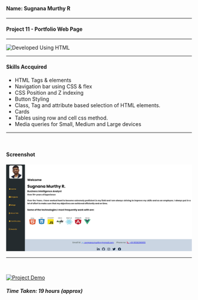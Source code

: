 #### Name: Sugnana Murthy R
---

#### Project 11 - Portfolio Web Page
---

![Developed Using HTML](https://img.shields.io/badge/Developed%20Using-HTML%20%26%20CSS-yellowgreen)

---

#### Skills Accquired
- HTML Tags & elements
- Navigation bar using CSS & flex
- CSS Position and Z indexing
- Button Styling
- Class, Tag and attribute based selection of HTML elements.
- Cards
- Tables using row and cell css method.
- Media queries for Small, Medium and Large devices

---
<br>

#### Screenshot
![Project10](./assets/portfolio.png)

---
<br>

[![Project Demo](https://img.shields.io/badge/Project%20Demo-Click%20Here%20for%20%20Live%20Link-yellowgreen?style=flat-square&logo=Product%20Hunt)]()
##### Time Taken: 19 hours (approx)